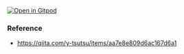 
[![Open in Gitpod](https://gitpod.io/button/open-in-gitpod.svg)](https://gitpod.io/#https://github.com/ki4070ma/leetcode)

### Reference
* https://qiita.com/y-tsutsu/items/aa7e8e809d6ac167d6a1
